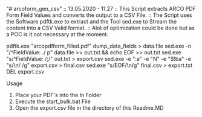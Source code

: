 "# arcoform_gen_csv" 
:: 13.05.2020 - 11.27
:: This Script extracts ARCO PDF Form Field Values and converts the output to a CSV File. 
:: The Script uses the Software pdftk.exe to extract and the Tool sed.exe to Stream the content into a CSV Valid format.
:: Alot of optimization could be done but as a POC is it not necessary at the moment.

pdftk.exe "arcopdfform_filled.pdf" dump_data_fields > data.file
sed.exe -n \"/^FieldValue: ./ p\" data.file >> out.txt && echo EOF >> out.txt
sed.exe "s/^FieldValue: /;/" out.txt > export.csv
sed.exe -e ":a" -e "N" -e "$!ba" -e "s/\n/ /g" export.csv > final.csv
sed.exe "s/EOF/\n/g" final.csv > export.txt
DEL export.csv

Usage
1. Place your PDF's into the In Folder
2. Execute the start_bulk.bat File
3. Open the export.csv file in the directory of this Readme.MD
